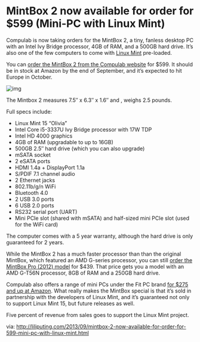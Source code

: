 MintBox 2 now available for order for $599 (Mini-PC with Linux Mint)
====================================================================

Compulab is now taking orders for the MintBox 2, a tiny, fanless desktop PC with an Intel Ivy Bridge processor, 4GB of RAM, and a 500GB hard drive. It’s also one of the few computers to come with [Linux Mint][1] pre-loaded.

You can [order the MintBox 2 from the Compulab website][2] for $599. It should be in stock at Amazon by the end of September, and it’s expected to hit Europe in October.

![img](http://cdn.liliputing.com/wp-content/uploads/2013/09/mintbox2_0.jpg "Mintbox 2")

The Mintbox 2 measures 7.5″ x 6.3″ x 1.6″ and , weighs 2.5 pounds.

Full specs include:

- Linux Mint 15 “Olivia”
- Intel Core i5-3337U Ivy Bridge processor with 17W TDP
- Intel HD 4000 graphics
- 4GB of RAM (upgradable to up to 16GB)
- 500GB 2.5″ hard drive (which you can also upgrade)
- mSATA socket
- 2 eSATA ports
- HDMI 1.4a + DisplayPort 1.1a
- S/PDIF 7.1 channel audio
- 2 Ethernet jacks
- 802.11b/g/n WiFi
- Bluetooth 4.0
- 2 USB 3.0 ports
- 6 USB 2.0 ports
- RS232 serial port (UART)
- Mini PCIe slot (shared with mSATA) and half-sized mini PCIe slot (used for the WiFi card)

The computer comes with a 5 year warranty, although the hard drive is only guaranteed for 2 years.

While the MintBox 2 has a much faster processor than than the original MintBox, which featured an AMD G-series processor, you can still [order the MintBox Pro (2012) model][2] for $439. That price gets you a model with an AMD G-T56N processor, 8GB of RAM and a 250GB hard drive.

Compulab also offers a range of mini PCs under the Fit PC brand [for $275 and up at Amazon][3]. What really makes the MintBox special is that it’s sold in partnership with the developers of Linux Mint, and it’s guaranteed not only to support Linux Mint 15, but future releases as well.

Five percent of revenue from sales goes to support the Linux Mint project.

[1]:http://linuxmint.com/
[2]:http://fit-pc.com/web/purchasing/order-mintbox/
[3]:http://www.amazon.com/s/?_encoding=UTF8&camp=1789&creative=390957&field-brandtextbin=fit-PC3&linkCode=ur2&node=172282&tag=bradlindsdigi-20

via: http://liliputing.com/2013/09/mintbox-2-now-available-for-order-for-599-mini-pc-with-linux-mint.html

